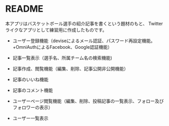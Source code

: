 # README

本アプリはバスケットボール選手の紹介記事を書くという題材のもと、
Twitterライクなアプリとして練習用に作成したものです。


* ユーザー登録機能（deviseによるメール認証、パスワード再設定機能。+OmniAuthによるFacebook、Google認証機能）

* 記事一覧表示（選手名、所属チーム名の検索機能)

* 記事作成、閲覧機能（編集、削除、記事公開非公開機能）

* 記事のいいね機能

* 記事のコメント機能

* ユーザーページ閲覧機能（編集、削除、投稿記事の一覧表示、フォロー及びフォロワーの表示）

* ユーザー一覧表示
